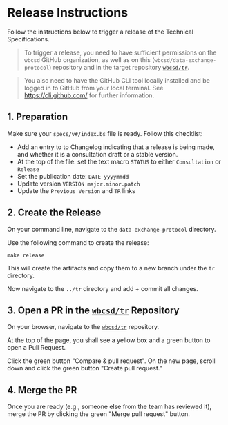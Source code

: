 # Release Instructions

Follow the instructions below to trigger a release of the Technical Specifications.

> To trigger a release, you need to have sufficient permissions on the `wbcsd` GitHub organization, as well as on this (`wbcsd/data-exchange-protocol`) repository and in the target repository [`wbcsd/tr`](https://github.com/wbcsd/tr).

> You also need to have the GitHub CLI tool locally installed and be logged in to GitHub from your local terminal. See https://cli.github.com/ for further information.

## 1. Preparation

Make sure your `specs/v#/index.bs` file is ready. Follow this checklist:
 - Add an entry to to Changelog indicating that a release is being made, and whether it is a consultation draft or a stable version.
 - At the top of the file: set the text macro `STATUS` to either `Consultation` or `Release`
 - Set the publication date: `DATE yyyymmdd` 
 - Update version `VERSION major.minor.patch`
 - Update the `Previous Version` and `TR` links

## 2. Create the Release

On your command line, navigate to the `data-exchange-protocol` directory.

Use the following command to create the release:
```
make release
```
This will create the artifacts and copy them to a new branch under the  `tr` directory.

Now navigate to the `../tr` directory and add + commit all changes.

## 3. Open a PR in the [`wbcsd/tr`](https://github.com/wbcsd/tr) Repository

On your browser, navigate to the [`wbcsd/tr`](https://github.com/wbcsd/tr) repository.

At the top of the page, you shall see a yellow box and a green button to open a Pull Request.

Click the green button "Compare & pull request". On the new page, scroll down and click the green button "Create pull request."

## 4. Merge the PR

Once you are ready (e.g., someone else from the team has reviewed it), merge the PR by clicking the green "Merge pull request" button.
